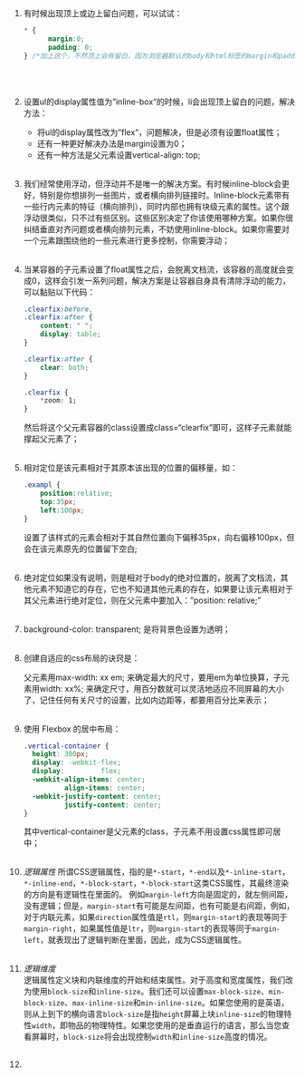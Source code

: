 1. 有时候出现顶上或边上留白问题，可以试试：

   ```css
   * {
   		 margin:0;
   		 padding: 0;
   } /*加上这个，不然顶上会有留白，因为浏览器默认的body和html标签的margin和padding都不是0*/
   ```

<br><br>

2. 设置ul的display属性值为”inline-box“的时候，li会出现顶上留白的问题，解决方法：

   - 将ul的display属性改为”flex“，问题解决，但是必须有设置float属性；
   - 还有一种更好解决办法是margin设置为0；
   - 还有一种方法是父元素设置vertical-align: top;<br><br>

3. 我们经常使用浮动，但浮动并不是唯一的解决方案。有时候inline-block会更好，特别是你想排列一些图片，或者横向排列链接时。Inline-block元素带有一些行内元素的特征（横向排列），同时内部也拥有块级元素的属性。这个跟浮动很类似，只不过有些区别。这些区别决定了你该使用哪种方案。如果你很纠结垂直对齐问题或者横向排列元素，不妨使用inline-block。如果你需要对一个元素跟围绕他的一些元素进行更多控制，你需要浮动；<br><br>

4. 当某容器的子元素设置了float属性之后，会脱离文档流，该容器的高度就会变成0，这样会引发一系列问题，解决方案是让容器自身具有清除浮动的能力，可以黏贴以下代码：

   ```css
   .clearfix:before,
   .clearfix:after {
       content: " ";
       display: table;
   }
   
   .clearfix:after {
       clear: both;
   }
   
   .clearfix {
       *zoom: 1;
   }
   ```

   然后将这个父元素容器的class设置成class=“clearfix”即可，这样子元素就能撑起父元素了；<br><br>

5. 相对定位是该元素相对于其原本该出现的位置的偏移量，如：

   ```css
   .exampl {
       position:relative;
       top:35px;
       left:100px;
   }
   ```

   设置了该样式的元素会相对于其自然位置向下偏移35px，向右偏移100px，但会在该元素原先的位置留下空白;<br><br>

6. 绝对定位如果没有说明，则是相对于body的绝对位置的，脱离了文档流，其他元素不知道它的存在，它也不知道其他元素的存在，如果要让该元素相对于其父元素进行绝对定位，则在父元素中要加入：”position: relative;”<br><br>

7. background-color: transparent; 是将背景色设置为透明；<br><br>

8. 创建自适应的css布局的诀窍是：

   父元素用max-width: xx em; 来确定最大的尺寸，要用em为单位换算，子元素用width: xx%; 来确定尺寸，用百分数就可以灵活地适应不同屏幕的大小了，记住任何有关尺寸的设置，比如内边距等，都要用百分比来表示；<br><br>

9. 使用 Flexbox 的居中布局：

   ```css
   .vertical-container {
     height: 300px;
     display: -webkit-flex;
     display:         flex;
     -webkit-align-items: center;
             align-items: center;
     -webkit-justify-content: center;
             justify-content: center;
   }
   ```

   其中vertical-container是父元素的class，子元素不用设置css属性即可居中；<br><br>

10. *逻辑属性*  所谓CSS逻辑属性，指的是`*-start`，`*-end`以及`*-inline-start`，`*-inline-end`，`*-block-start`，`*-block-start`这类CSS属性，其最终渲染的方向是有逻辑性在里面的。 例如`margin-left`方向是固定的，就左侧间距，没有逻辑；但是，`margin-start`有可能是左间距，也有可能是右间距，例如，对于内联元素，如果`direction`属性值是`rtl`，则`margin-start`的表现等同于`margin-right`，如果属性值是`ltr`，则`margin-start`的表现等同于`margin-left`，就表现出了逻辑判断在里面，因此，成为CSS逻辑属性。<br><br>

11. *逻辑维度*  
  逻辑属性定义块和内联维度的开始和结束属性。对于高度和宽度属性，我们改为使用`block-size`和`inline-size`。我们还可以设置`max-block-size`、`min-block-size`、`max-inline-size`和`min-inline-size`。如果您使用的是英语，则从上到下的横向语言`block-size`是指`height`屏幕上块`inline-size`的物理特性`width`，即物品的物理特性。如果您使用的是垂直运行的语言，那么当您查看屏幕时，`block-size`将会出现控制`width`和`inline-size`高度的情况。<br><br>
  
12. 
